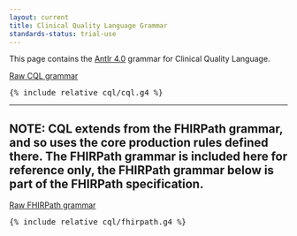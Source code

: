 ```yaml
---
layout: current
title: Clinical Quality Language Grammar
standards-status: trial-use
---
```


This page contains the [Antlr 4.0](http://www.antlr.org/) grammar for Clinical Quality Language.

<a id="cql" href="cql/cql.g4">Raw CQL grammar</a>

<pre>
{% include_relative cql/cql.g4 %}
</pre>

----
NOTE: CQL extends from the FHIRPath grammar, and so uses the core production rules defined there. The FHIRPath grammar is included here for reference only, the FHIRPath grammar below is part of the FHIRPath specification.
----

<a id="fhirpath" href="cql/fhirpath.g4">Raw FHIRPath grammar</a>

<pre>
{% include_relative cql/fhirpath.g4 %}
</pre>